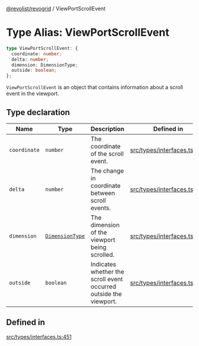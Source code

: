 [@revolist/revogrid](README.md) / ViewPortScrollEvent

# Type Alias: ViewPortScrollEvent

```ts
type ViewPortScrollEvent: {
  coordinate: number;
  delta: number;
  dimension: DimensionType;
  outside: boolean;
};
```

`ViewPortScrollEvent` is an object that contains information about a scroll
event in the viewport.

## Type declaration

| Name | Type | Description | Defined in |
| ------ | ------ | ------ | ------ |
| `coordinate` | `number` | The coordinate of the scroll event. | [src/types/interfaces.ts:459](https://github.com/revolist/revogrid/blob/aad859c5867a15f34f8919817adea85dcff4ee63/src/types/interfaces.ts#L459) |
| `delta` | `number` | The change in coordinate between scroll events. | [src/types/interfaces.ts:463](https://github.com/revolist/revogrid/blob/aad859c5867a15f34f8919817adea85dcff4ee63/src/types/interfaces.ts#L463) |
| `dimension` | [`DimensionType`](TypeAlias.DimensionType.md) | The dimension of the viewport being scrolled. | [src/types/interfaces.ts:455](https://github.com/revolist/revogrid/blob/aad859c5867a15f34f8919817adea85dcff4ee63/src/types/interfaces.ts#L455) |
| `outside` | `boolean` | Indicates whether the scroll event occurred outside the viewport. | [src/types/interfaces.ts:467](https://github.com/revolist/revogrid/blob/aad859c5867a15f34f8919817adea85dcff4ee63/src/types/interfaces.ts#L467) |

## Defined in

[src/types/interfaces.ts:451](https://github.com/revolist/revogrid/blob/aad859c5867a15f34f8919817adea85dcff4ee63/src/types/interfaces.ts#L451)
